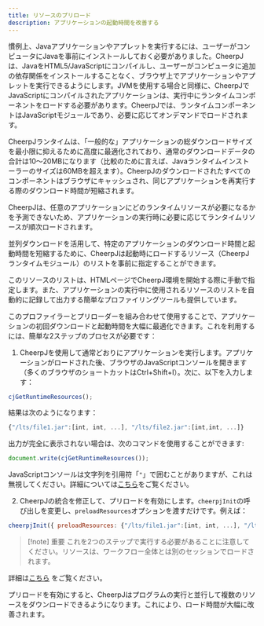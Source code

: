 ```yaml
---
title: リソースのプリロード
description: アプリケーションの起動時間を改善する
---
```


慣例上、Javaアプリケーションやアプレットを実行するには、ユーザーがコンピュータにJavaを事前にインストールしておく必要がありました。CheerpJは、JavaをHTML5/JavaScriptにコンパイルし、ユーザーがコンピュータに追加の依存関係をインストールすることなく、ブラウザ上でアプリケーションやアプレットを実行できるようにします。JVMを使用する場合と同様に、CheerpJでJavaScriptにコンパイルされたアプリケーションは、実行中にランタイムコンポーネントをロードする必要があります。CheerpJでは、ランタイムコンポーネントはJavaScriptモジュールであり、必要に応じてオンデマンドでロードされます。

CheerpJランタイムは、「一般的な」アプリケーションの総ダウンロードサイズを最小限に抑えるために高度に最適化されており、通常のダウンロードデータの合計は10〜20MBになります（比較のために言えば、Javaランタイムインストーラーのサイズは60MBを超えます）。CheerpJのダウンロードされたすべてのコンポーネントはブラウザにキャッシュされ、同じアプリケーションを再実行する際のダウンロード時間が短縮されます。

CheerpJは、任意のアプリケーションにどのランタイムリソースが必要になるかを予測できないため、アプリケーションの実行時に必要に応じてランタイムリソースが順次ロードされます。

並列ダウンロードを活用して、特定のアプリケーションのダウンロード時間と起動時間を短縮するために、CheerpJは起動時にロードするリソース（CheerpJランタイムモジュール）のリストを事前に指定することができます。

このリソースのリストは、HTMLページでCheerpJ環境を開始する際に手動で指定します。また、アプリケーションの実行中に使用されるリソースのリストを自動的に記録して出力する簡単なプロファイリングツールも提供しています。


このプロファイラーとプリローダーを組み合わせて使用することで、アプリケーションの初回ダウンロードと起動時間を大幅に最適化できます。これを利用するには、簡単な2ステップのプロセスが必要です：

1. CheerpJを使用して通常どおりにアプリケーションを実行します。アプリケーションがロードされた後、ブラウザのJavaScriptコンソールを開きます（多くのブラウザのショートカットはCtrl+Shift+I）。次に、以下を入力します：

```js
cjGetRuntimeResources();
```

結果は次のようになります：

```js
{"/lts/file1.jar":[int, int, ...], "/lts/file2.jar":[int,int, ...]}
```

出力が完全に表示されない場合は、次のコマンドを使用することができます:

```js
document.write(cjGetRuntimeResources());
```

JavaScriptコンソールは文字列を引用符「`"`」で囲むことがありますが、これは無視してください。詳細については[こちら](/docs/reference/cjGetRuntimeResources)をご覧ください。

2. CheerpJの統合を修正して、プリロードを有効にします。`cheerpjInit`の呼び出しを変更し、`preloadResources`オプションを渡すだけです。例えば：

```js
cheerpjInit({ preloadResources: {"/lts/file1.jar":[int, int, ...], "/lts/file2.jar":[int,int, ...]} });
```

> [!note] 重要
> これを2つのステップで実行する必要があることに注意してください。リソースは、ワークフロー全体とは別のセッションでロードされます。

詳細は[こちら](/docs/reference/cheerpjInit#preloadresources) をご覧ください。

プリロードを有効にすると、CheerpJはプログラムの実行と並行して複数のリソースをダウンロードできるようになります。これにより、ロード時間が大幅に改善されます。
